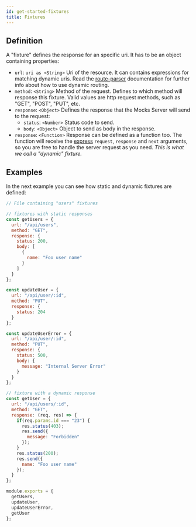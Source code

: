 ```yaml
---
id: get-started-fixtures
title: Fixtures
---
```


## Definition

A "fixture" defines the response for an specific uri. It has to be an object containing properties:

* `url`: `uri as <String>` Uri of the resource. It can contains expressions for matching dynamic uris. Read the [route-parser](https://www.npmjs.com/package/route-parser) documentation for further info about how to use dynamic routing.
* `method`: `<String>` Method of the request. Defines to which method will response this fixture. Valid values are http request methods, such as "GET", "POST", "PUT", etc.
* `response`: `<Object>` Defines the response that the Mocks Server will send to the request:
  * `status`: `<Number>` Status code to send.
  * `body`: `<Object>` Object to send as body in the response.
* `response`: `<Function>` Response can be defined as a function too. The function will receive the [express](http://expressjs.com/es/api.html) `request`, `response` and `next` arguments, so you are free to handle the server request as you need. _This is what we call a "dynamic" fixture._

## Examples

In the next example you can see how static and dynamic fixtures are defined:

```javascript
// File containing "users" fixtures

// fixtures with static responses
const getUsers = {
  url: "/api/users",
  method: "GET",
  response: {
    status: 200,
    body: [
      {
        name: "Foo user name"
      }
    ]
  }
};

const updateUser = {
  url: "/api/user/:id",
  method: "PUT",
  response: {
    status: 204
  }
};

const updateUserError = {
  url: "/api/user/:id",
  method: "PUT",
  response: {
    status: 500,
    body: {
      message: "Internal Server Error"
    }
  }
};

// fixture with a dynamic response
const getUser = {
  url: "/api/users/:id",
  method: "GET",
  response: (req, res) => {
    if(req.params.id === "23") {
      res.status(403);
      res.send({
        message: "Forbidden"
      });
    }
    res.status(200);
    res.send({
      name: "Foo user name"
    });
  }
};

module.exports = {
  getUsers,
  updateUser,
  updateUserError,
  getUser
};
```
